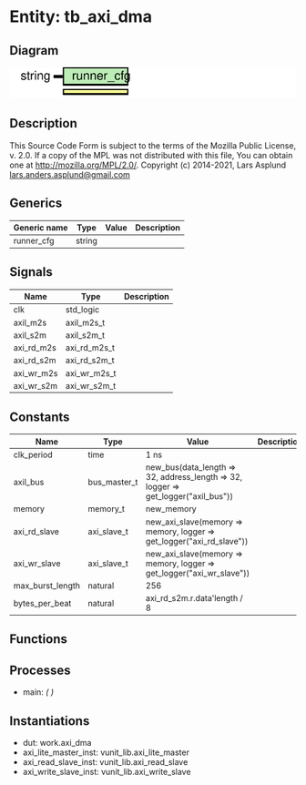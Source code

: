 # Entity: tb_axi_dma
## Diagram
![Diagram](tb_axi_dma.svg "Diagram")
## Description
This Source Code Form is subject to the terms of the Mozilla Public
License, v. 2.0. If a copy of the MPL was not distributed with this file,
You can obtain one at http://mozilla.org/MPL/2.0/.
Copyright (c) 2014-2021, Lars Asplund lars.anders.asplund@gmail.com
## Generics
| Generic name | Type   | Value | Description |
| ------------ | ------ | ----- | ----------- |
| runner_cfg   | string |       |             |
## Signals
| Name       | Type         | Description |
| ---------- | ------------ | ----------- |
| clk        | std_logic    |             |
| axil_m2s   | axil_m2s_t   |             |
| axil_s2m   | axil_s2m_t   |             |
| axi_rd_m2s | axi_rd_m2s_t |             |
| axi_rd_s2m | axi_rd_s2m_t |             |
| axi_wr_m2s | axi_wr_m2s_t |             |
| axi_wr_s2m | axi_wr_s2m_t |             |
## Constants
| Name             | Type         | Value                                                                                                                                                                           | Description |
| ---------------- | ------------ | ------------------------------------------------------------------------------------------------------------------------------------------------------------------------------- | ----------- |
| clk_period       | time         |  1 ns                                                                                                                                                                           |             |
| axil_bus         | bus_master_t |  new_bus(data_length => 32,                                               address_length => 32,                                               logger => get_logger("axil_bus")) |             |
| memory           | memory_t     |  new_memory                                                                                                                                                                     |             |
| axi_rd_slave     | axi_slave_t  |  new_axi_slave(memory => memory,                                                        logger => get_logger("axi_rd_slave"))                                                   |             |
| axi_wr_slave     | axi_slave_t  |  new_axi_slave(memory => memory,                                                        logger => get_logger("axi_wr_slave"))                                                   |             |
| max_burst_length | natural      |  256                                                                                                                                                                            |             |
| bytes_per_beat   | natural      |  axi_rd_s2m.r.data'length / 8                                                                                                                                                   |             |
## Functions
## Processes
- main: _(  )_

## Instantiations
- dut: work.axi_dma
- axi_lite_master_inst: vunit_lib.axi_lite_master
- axi_read_slave_inst: vunit_lib.axi_read_slave
- axi_write_slave_inst: vunit_lib.axi_write_slave
